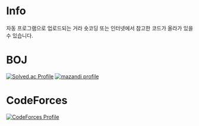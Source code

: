 # Info
자동 프로그램으로 업로드되는 거라 숏코딩 또는 인터넷에서 참고한 코드가 올라가 있을 수 있습니다.
 
# BOJ
[![Solved.ac Profile](http://mazassumnida.wtf/api/v2/generate_badge?boj=kimryungyo)](https://solved.ac/kimryungyo/)
[![mazandi profile](http://mazandi.herokuapp.com/api?handle=kimryungyo&theme=cold)](https://solved.ac/profile/kimryungyo)

# CodeForces
[![CodeForces Profile](https://cf.leed.at?id=kimryungyo)](https://codeforces.com/profile/{kimryungyo)
